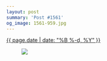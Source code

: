 ```yaml
---
layout: post
summary: 'Post #1561'
og_image: 1561-959.jpg
---
```


<p>
 <time>
  <a href="/1561">
   {{ page.date | date: "%B %-d, %Y" }}
  </a>
 </time>
 <a href="/1561">
  <figure data-taken="1/1/2022">
   <img sizes="(min-width: 700px) 50vw, calc(100vw - 2rem)" src="{{ site.assets_url }}/1561-480.jpg" srcset="{{ site.assets_url }}/1561-240.jpg 240w, {{ site.assets_url }}/1561-480.jpg 480w, {{ site.assets_url }}/1561-719.jpg 719w, {{ site.assets_url }}/1561-959.jpg 959w"/>
  </figure>
 </a>
</p>
